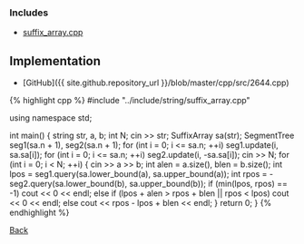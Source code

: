 ### Includes

- [suffix_array.cpp](../include/string/suffix_array)

## Implementation

- [GitHub]({{ site.github.repository_url }}/blob/master/cpp/src/2644.cpp)

{% highlight cpp %}
#include "../include/string/suffix_array.cpp"
 
using namespace std;
 
int main() {
  string str, a, b;
  int N;
  cin >> str;
  SuffixArray<string> sa(str);
  SegmentTree<RMQ> seg1(sa.n + 1), seg2(sa.n + 1);
  for (int i = 0; i <= sa.n; ++i) seg1.update(i, sa.sa[i]);
  for (int i = 0; i <= sa.n; ++i) seg2.update(i, -sa.sa[i]);
  cin >> N;
  for (int i = 0; i < N; ++i) {
    cin >> a >> b;
    int alen = a.size(), blen = b.size();
    int lpos = seg1.query(sa.lower_bound(a), sa.upper_bound(a));
    int rpos = -seg2.query(sa.lower_bound(b), sa.upper_bound(b));
    if (min(lpos, rpos) == -1) cout << 0 << endl;
    else if (lpos + alen > rpos + blen || rpos < lpos) cout << 0 << endl;
    else cout << rpos - lpos + blen << endl;
  }
  return 0;
}
{% endhighlight %}

[Back](..)

